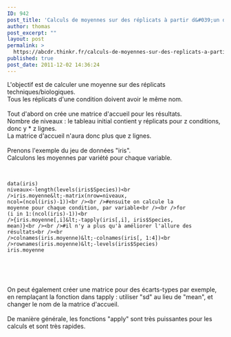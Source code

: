 ```yaml
---
ID: 942
post_title: 'Calculs de moyennes sur des réplicats à partir d&#039;un data frame'
author: thomas
post_excerpt: ""
layout: post
permalink: >
  https://abcdr.thinkr.fr/calculs-de-moyennes-sur-des-replicats-a-partir-dun-data-frame/
published: true
post_date: 2011-12-02 14:36:24
---
```

L'objectif est de calculer une moyenne sur des réplicats techniques/biologiques.<br />Tous les réplicats d'une condition doivent avoir le même nom.<br /><br />Tout d'abord on crée une matrice d'accueil pour les résultats.<br />Nombre de niveaux : le tableau initial contient y réplicats pour z conditions, donc y * z lignes.<br />La matrice d'accueil n'aura donc plus que z lignes.<br /><br />Prenons l'exemple du jeu de données "iris".<br />Calculons les moyennes par variété pour chaque variable.<br /><br /> <pre><code><br />data(iris)<br />niveaux&lt;-length(levels(iris$Species))<br />iris.moyenne&lt;-matrix(nrow=niveaux, ncol=(ncol(iris)-1))<br /><br />#ensuite on calcule la moyenne pour chaque condition, par variable<br /><br />for (i in 1:(ncol(iris)-1))<br />{iris.moyenne[,i]&lt;-tapply(iris[,i], iris$Species, mean)}<br /><br />#il n'y a plus qu'à améliorer l'allure des résultats<br /><br />colnames(iris.moyenne)&lt;-colnames(iris[, 1:4])<br />rownames(iris.moyenne)&lt;-levels(iris$Species)<br />iris.moyenne <br /> </code></pre> <br /><br />On peut également créer une matrice pour des écarts-types par exemple, en remplaçant la fonction dans tapply : utiliser "sd" au lieu de "mean", et changer le nom de la matrice d'accueil.<br /><br />De manière générale, les fonctions "apply" sont très puissantes pour les calculs et sont très rapides.<br /><br /><br /><br /><br />